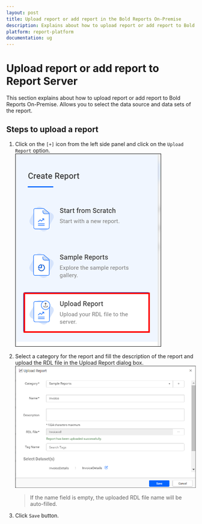 ```yaml
---
layout: post
title: Upload report or add report in the Bold Reports On-Premise
description: Explains about how to upload report or add report to Bold Reports On-Premise. Allows you to select the data source and data sets of the report.
platform: report-platform
documentation: ug
---
```


# Upload report or add report to Report Server

This section explains about how to upload report or add report to Bold Reports On-Premise. Allows you to select the data source and data sets of the report.

## Steps to upload a report

1. Click on the `[+]` icon from the left side panel and click on the `Upload Report` option.
    ![Upload button](/static/assets/on-premise/images/manage-content/manage-reports/upload-report-new.png)

2. Select a category for the report and fill the description of the report and upload the RDL file in the Upload Report dialog box.
    ![Upload Report](/static/assets/on-premise/images/manage-content/manage-reports/upload-report-dialog.png)

    > If the name field is empty, the uploaded RDL file name will be auto-filled.
3. Click `Save` button.
